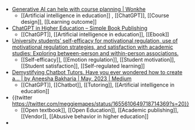 - [Generative AI can help with course planning | Wonkhe](https://wonkhe.com/blogs/generative-ai-can-help-with-course-planning-2/)
	- [[Artificial intelligence in education]] , [[ChatGPT]], [[Course design]], [[Learning outcome]]
- [ChatGPT in Higher Education – Simple Book Publishing](https://unf.pressbooks.pub/chatgptinhighereducation/)
	- [[ChatGPT]], [[Artificial intelligence in education]], [[Ebook]]
- [University students’ self-efficacy for motivational regulation, use of motivational regulation strategies, and satisfaction with academic studies: Exploring between-person and within-person associations.](https://psycnet.apa.org/fulltext/2023-30746-001.html)
	- [[Self-efficacy]], [[Emotion regulation]], [[Student motivation]], [[Student satisfaction]], [[Self-regulated learning]]
- [Demystifying Chatbot Tutors. Have you ever wondered how to create a… | by Aneesha Bakharia | May, 2023 | Medium](https://aneesha.medium.com/demystifying-chatbot-tutors-f32dac847bcf)
	- [[ChatGPT]], [[Chatbot]], [[Tutoring]], [[Artificial intelligence in education]]
- {{twitter https://twitter.com/meggiemapes/status/1655610649718714369?s=20}}
	- [[Open textbook]], [[Open Education]], [[Academic publishing]], [[Vendor]], [[Abusive behavior in higher education]]
-